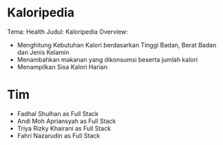 # Kaloripedia
Tema: Health 
Judul: Kaloripedia
Overview:  
- Menghitung Kebutuhan Kalori berdasarkan Tinggi Badan, Berat Badan dan Jenis Kelamin 
- Menambahkan makanan yang dikonsumsi beserta jumlah kalori 
- Menampilkan Sisa Kalori Harian

# Tim
- Fadhal Shulhan as Full Stack
- Andi Moh Apriansyah as Full Stack
- Triya  Rizky Khairani as Full Stack  
- Fahri Nazarudin as Full Stack
